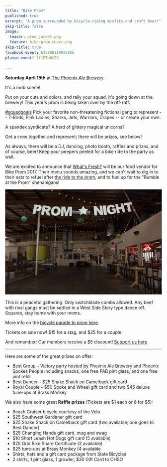 ```yaml
---
title: "Bike Prom"
published: true
excerpt: "A prom surrounded by bicycle-riding misfits and craft beer!"
skip-title: false
image:
  teaser: prom-jacket.png
  feature: bike-prom-cover.png
skip-title: true
facebook-event: 635880119935835
plasso-event: 1f1FTo6CZS

---
```


**Saturday April 15th** at [The Phoenix Ale Brewery](http://phoenixale.com/).

It's a mob scene!

Put on your cuts and colors, and rally your squad, it's going down at the brewery! This year's prom is being taken over by the riff-raff.

[#squadgoals](https://twitter.com/search?q=%23SquadGoals) Pick your favorite non-threatening fictional gang to represent -- T-Birds, Pink Ladies, Sharks, Jets, Warriors, Drapes -- or create your own.

A spandex syndicate? A herd of glittery magical unicorns?

Get a crew together and represent; there will be prizes, see below!

As always, there will be a DJ, dancing, photo booth, raffles and prizes, and of course, beer! Keep your peepers peeled for a bike ride to the party as well.

We are excited to announce that [What's Fresh?](http://www.whatsfreshaz.com/) will be our food vendor for Bike Prom 2017.
Their menu sounds amazing, and we can't wait to dig in to their eats to refuel after [the ride to the prom](/events/2017-04-15-bike-prom-parade/), and to fuel up for the "Rumble at the Prom" shenanigans!

![the dance floor is waiting](/images/prom-empty.jpg)

This is a peaceful gathering. Only switchblade combs allowed. Any beef with rival gangs must be settled in a West Side Story type dance off. Squares, stay home with your moms.

More info on the [bicycle parade to prom here](/events/2017-04-15-bike-prom-parade/).

Tickets on sale now! $15 for a stag, and $25 for a couple.

And remember: Our members receive a $5 discount! [Support us here](https://plasso.com/s/9Tlekqlz7y).


<hr>

Here are some of the great prizes on offer:

* Best Group – Victory party hosted by Phoenix Ale Brewery and Phoenix Spokes People including snacks, one free PAB pint glass, and one free pint refill 
* Best Dancer – $25 Shake Shack on Camelback gift card
* Royal Couple – $50 Spoke and Wheel gift card and two $45 deluxe tune-ups at Brass Monkey

We also have some great **Raffle prizes** (Tickets are $1 each or 6 for $5):

*	Beach Cruiser bicycle courtesy of the Velo
*	$25 Southwest Gardener gift card
*	$25 Shake Shack on Camelback gift card (two available; one goes to Best Dancer)
*	$25 Changing Hands gift card, mug and swag
*	$10 Short Leash Hot Dogs gift card (5 available)
*	$25 Grid Bike Share Certificate (2 available)
*	$25 tune-ups at Brass Monkey (4 available
*	Shirts, hats and a gift card package from State Bicycles
*	2 shirts, 1 pint glass, 1 growler, $30 Gift Card to OHSO
